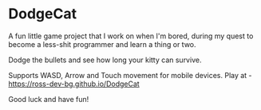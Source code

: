 # DodgeCat
A fun little game project that I work on when I'm bored, during my quest to become a less-shit programmer and learn a thing or two.

Dodge the bullets and see how long your kitty can survive.

Supports WASD, Arrow and Touch movement for mobile devices.
Play at - https://ross-dev-bg.github.io/DodgeCat

Good luck and have fun!

